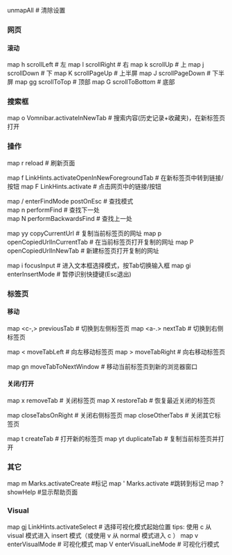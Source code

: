 unmapAll # 清除设置

### 网页
#### 滚动
map h scrollLeft  # 左
map l scrollRight # 右
map k scrollUp    # 上
map j scrollDown  # 下
map K scrollPageUp   # 上半屏
map J scrollPageDown # 下半屏
map gg scrollToTop   # 顶部
map G scrollToBottom # 底部

### 搜索框 
map o Vomnibar.activateInNewTab # 搜索内容(历史记录+收藏夹)，在新标签页打开

### 操作
map r reload # 刷新页面

map f LinkHints.activateOpenInNewForegroundTab # 在新标签页中转到链接/按钮
map F LinkHints.activate                       # 点击网页中的链接/按钮 

map / enterFindMode postOnEsc # 查找模式  
map n performFind             # 查找下一处  
map N performBackwardsFind    # 查找上一处

map yy copyCurrentUrl           # 复制当前标签页的网址
map p openCopiedUrlInCurrentTab # 在当前标签页打开复制的网址
map P openCopiedUrlInNewTab     # 新建标签页打开复制的网址

map i focusInput       # 进入文本框选择模式，按Tab切换输入框
map gi enterInsertMode # 暂停识别快捷键(Esc退出)

### 标签页
#### 移动
map <c-,> previousTab # 切换到左侧标签页
map <a-.> nextTab     # 切换到右侧标签页

map < moveTabLeft  # 向左移动标签页
map > moveTabRight # 向右移动标签页

map gn moveTabToNextWindow # 移动当前标签页到新的浏览器窗口

#### 关闭/打开
map x removeTab  # 关闭标签页
map X restoreTab # 恢复最近关闭的标签页

map <a-l> closeTabsOnRight # 关闭右侧标签页
map <a-o> closeOtherTabs   # 关闭其它标签页

map t createTab     # 打开新的标签页
map yt duplicateTab # 复制当前标签页并打开

### 其它
map m Marks.activateCreate #标记
map ' Marks.activate #跳转到标记
map ? showHelp #显示帮助页面

### Visual
map gj LinkHints.activateSelect # 选择可视化模式起始位置 tips: 使用 c 从 visual 模式进入 insert 模式（或使用 v 从 normal 模式进入 c ）
map v enterVisualMode      # 可视化模式
map V enterVisualLineMode  # 可视化行模式